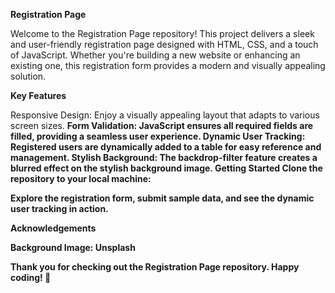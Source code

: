 
**Registration Page**

Welcome to the Registration Page repository! This project delivers a sleek and user-friendly registration page designed with HTML, CSS, and a touch of JavaScript. Whether you're building a new website or enhancing an existing one, this registration form provides a modern and visually appealing solution.

**Key Features**

Responsive Design:  Enjoy a visually appealing layout that adapts to various screen sizes. <b>
Form Validation:  JavaScript ensures all required fields are filled, providing a seamless user experience.<b>
Dynamic User Tracking:  Registered users are dynamically added to a table for easy reference and management.<b>
Stylish Background:  The backdrop-filter feature creates a blurred effect on the stylish background image.<b>
Getting Started
Clone the repository to your local machine:

Explore the registration form, submit sample data, and see the dynamic user tracking in action.

**Acknowledgements**

Background Image: Unsplash

Thank you for checking out the Registration Page repository. Happy coding! 🚀
